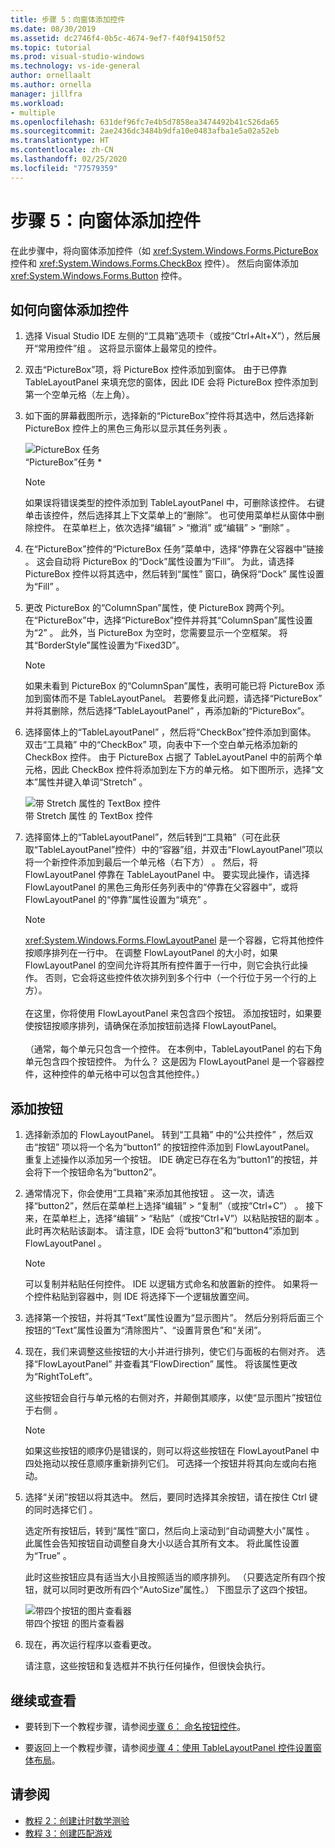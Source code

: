 ```yaml
---
title: 步骤 5：向窗体添加控件
ms.date: 08/30/2019
ms.assetid: dc2746f4-0b5c-4674-9ef7-f40f94150f52
ms.topic: tutorial
ms.prod: visual-studio-windows
ms.technology: vs-ide-general
author: ornellaalt
ms.author: ornella
manager: jillfra
ms.workload:
- multiple
ms.openlocfilehash: 631def96fc7e4b5d7858ea3474492b41c526da65
ms.sourcegitcommit: 2ae2436dc3484b9dfa10e0483afba1e5a02a52eb
ms.translationtype: HT
ms.contentlocale: zh-CN
ms.lasthandoff: 02/25/2020
ms.locfileid: "77579359"
---
```

# <a name="step-5-add-controls-to-your-form"></a>步骤 5：向窗体添加控件

在此步骤中，将向窗体添加控件（如 <xref:System.Windows.Forms.PictureBox> 控件和 <xref:System.Windows.Forms.CheckBox> 控件）。 然后向窗体添加 <xref:System.Windows.Forms.Button> 控件。

## <a name="how-to-add-controls-to-your-form"></a>如何向窗体添加控件

1. 选择 Visual Studio IDE 左侧的“工具箱”选项卡（或按“Ctrl+Alt+X”），然后展开“常用控件”组      。 这将显示窗体上最常见的控件。

1. 双击“PictureBox”项，将 PictureBox 控件添加到窗体。  由于已停靠 TableLayoutPanel 来填充您的窗体，因此 IDE 会将 PictureBox 控件添加到第一个空单元格（左上角）。

1. 如下面的屏幕截图所示，选择新的“PictureBox”控件将其选中，然后选择新 PictureBox 控件上的黑色三角形以显示其任务列表  。

    ![PictureBox 任务](../ide/media/express_pictureboxtasks.png)<br/>“PictureBox”任务  *

    > [!NOTE]
    > 如果误将错误类型的控件添加到 TableLayoutPanel 中，可删除该控件。 右键单击该控件，然后选择其上下文菜单上的“删除”。  也可使用菜单栏从窗体中删除控件。 在菜单栏上，依次选择“编辑”   > “撤消”  或“编辑”   > “删除”  。

1. 在“PictureBox”控件的“PictureBox 任务”菜单中，选择“停靠在父容器中”链接    。 这会自动将 PictureBox 的“Dock”属性设置为“Fill”。   为此，请选择 PictureBox  控件以将其选中，然后转到“属性”  窗口，确保将“Dock”  属性设置为“Fill”  。

1. 更改 PictureBox 的“ColumnSpan”属性，使 PictureBox 跨两个列。  在“PictureBox”中，选择“PictureBox”控件并将其“ColumnSpan”属性设置为“2”     。 此外，当 PictureBox 为空时，您需要显示一个空框架。 将其“BorderStyle”属性设置为“Fixed3D”。  

    > [!NOTE]
    > 如果未看到 PictureBox 的“ColumnSpan”属性，表明可能已将 PictureBox 添加到窗体而不是 TableLayoutPanel。  若要修复此问题，请选择“PictureBox”  并将其删除，然后选择“TableLayoutPanel”  ，再添加新的“PictureBox”。

1. 选择窗体上的“TableLayoutPanel”  ，然后将“CheckBox”控件添加到窗体。 双击“工具箱”  中的“CheckBox”  项，向表中下一个空白单元格添加新的 CheckBox 控件。 由于 PictureBox 占据了 TableLayoutPanel 中的前两个单元格，因此 CheckBox 控件将添加到左下方的单元格。 如下图所示，选择“文本”属性并键入单词“Stretch”   。

    ![带 Stretch 属性的 TextBox 控件](../ide/media/express_pictureviewercheckbox.png)<br/>带 Stretch 属性  的 TextBox 控件 

1. 选择窗体上的“TableLayoutPanel”，然后转到“工具箱”（可在此获取“TableLayoutPanel”控件）中的“容器”组，并双击“FlowLayoutPanel”项以将一个新控件添加到最后一个单元格（右下方）     。 然后，将 FlowLayoutPanel 停靠在 TableLayoutPanel 中。 要实现此操作，请选择 FlowLayoutPanel 的黑色三角形任务列表中的“停靠在父容器中”，或将 FlowLayoutPanel 的“停靠”属性设置为“填充”    。

    > [!NOTE]
    > <xref:System.Windows.Forms.FlowLayoutPanel> 是一个容器，它将其他控件按顺序排列在一行中。 在调整 FlowLayoutPanel 的大小时，如果 FlowLayoutPanel 的空间允许将其所有控件置于一行中，则它会执行此操作。 否则，它会将这些控件依次排列到多个行中（一个行位于另一个行的上方）。 <br/><br/>在这里，你将使用 FlowLayoutPanel 来包含四个按钮。 添加按钮时，如果要使按钮按顺序排列，请确保在添加按钮前选择 FlowLayoutPanel。 <br/><br/>（通常，每个单元只包含一个控件。 在本例中，TableLayoutPanel 的右下角单元包含四个按钮控件。 为什么？  这是因为 FlowLayoutPanel 是一个容器控件，这种控件的单元格中可以包含其他控件。）

## <a name="to-add-buttons"></a>添加按钮

1. 选择新添加的 FlowLayoutPanel。 转到“工具箱”  中的“公共控件”  ，然后双击“按钮”  项以将一个名为“button1”  的按钮控件添加到 FlowLayoutPanel。 重复上述操作以添加另一个按钮。 IDE 确定已存在名为“button1”的按钮，并会将下一个按钮命名为“button2”。  

1. 通常情况下，你会使用“工具箱”来添加其他按钮  。 这一次，请选择“button2”，然后在菜单栏上选择“编辑” > “复制”（或按“Ctrl+C”）      。 接下来，在菜单栏上，选择“编辑” > “粘贴”（或按“Ctrl+V”）以粘贴按钮的副本     。 此时再次粘贴该副本。 请注意，IDE 会将“button3”和“button4”添加到 FlowLayoutPanel   。

    > [!NOTE]
    > 可以复制并粘贴任何控件。 IDE 以逻辑方式命名和放置新的控件。 如果将一个控件粘贴到容器中，则 IDE 将选择下一个逻辑放置空间。

1. 选择第一个按钮，并将其“Text”属性设置为“显示图片”。   然后分别将后面三个按钮的“Text”属性设置为“清除图片”、“设置背景色”和“关闭”。    

1. 现在，我们来调整这些按钮的大小并进行排列，使它们与面板的右侧对齐。 选择“FlowLayoutPanel”  并查看其“FlowDirection”  属性。 将该属性更改为“RightToLeft”。 

   这些按钮会自行与单元格的右侧对齐，并颠倒其顺序，以使“显示图片”按钮位于右侧  。

    > [!NOTE]
    > 如果这些按钮的顺序仍是错误的，则可以将这些按钮在 FlowLayoutPanel 中四处拖动以按任意顺序重新排列它们。 可选择一个按钮并将其向左或向右拖动。

1. 选择“关闭”按钮以将其选中。  然后，要同时选择其余按钮，请在按住 Ctrl 键的同时选择它们  。

   选定所有按钮后，转到“属性”窗口，然后向上滚动到“自动调整大小”属性   。 此属性会告知按钮自动调整自身大小以适合其所有文本。 将此属性设置为“True”  。

   此时这些按钮应具有适当大小且按照适当的顺序排列。 （只要选定所有四个按钮，就可以同时更改所有四个“AutoSize”属性。）  下图显示了这四个按钮。

    ![带四个按钮的图片查看器](../ide/media/express_autosize.png)<br/>带四个按钮  的图片查看器

1. 现在，再次运行程序以查看更改。

   请注意，这些按钮和复选框并不执行任何操作，但很快会执行。

## <a name="to-continue-or-review"></a>继续或查看

* 要转到下一个教程步骤，请参阅[步骤 6：  命名按钮控件](../ide/step-6-name-your-button-controls.md)。

* 要返回上一个教程步骤，请参阅[步骤 4：使用 TableLayoutPanel 控件设置窗体布局](../ide/step-4-lay-out-your-form-with-a-tablelayoutpanel-control.md)。

## <a name="see-also"></a>请参阅

* [教程 2：创建计时数学测验](tutorial-2-create-a-timed-math-quiz.md)
* [教程 3：创建匹配游戏](tutorial-3-create-a-matching-game.md)
